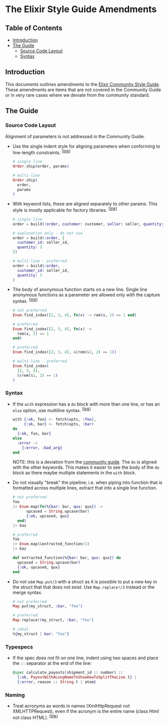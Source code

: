 # The Elixir Style Guide Amendments

## Table of Contents

* [Introduction](#introduction)
* [The Guide](#the-guide)
  * [Source Code Layout](#source-code-layout)
  * [Syntax](#syntax)  

## Introduction

This documents outlines amendments to the [Elixir Community Style Guide](https://github.com/christopheradams/elixir_style_guide).
These amendments are items that are not covered in the Community Guide or in very rare cases where we
deviate from the community standard.

## The Guide

### Source Code Layout

Alignment of parameters is not addressed in the Community Guide.

* <a name="align-parameters"></a>
  Use the single indent style for aligning parameters when
  conforming to line-length constraints.
  <sup>[[link](#align-parameters)]</sup>

  ```elixir  
  # single line
  Order.ship(order, params)

  # multi-line
  Order.ship(
    order,
    params
  )
  ```  

* <a name="align-keywords"></a>
  With keyword lists, these are aligned separately to other params. This style is mostly applicable for factory libraries.
  <sup>[[link](#align-keywords)]</sup>

  ```elixir
  # single line
  order = build(:order, customer: customer, seller: seller, quantity: 3)

  # explanation only - do not use  
  order = build(:order, [
    customer_id: seller_id,
    quantity: 3
  ])

  # multi-line - preferred  
  order = build(:order,
    customer_id: seller_id,
    quantity: 3
  )  
  ```

* <a name="align-anon-functions"></a>
  The body of anonymous function starts on a new line. Single
  line anonymous functions as a parameter are allowed only
  with the capture syntax.
  <sup>[[link](#align-anon-functions)]</sup>  

  ```elixir
  # not preferred
  Enum.find_index([2, 3, 4], fn(x) -> rem(x, 2) == 1 end)  

  # preferred
  Enum.find_index([2, 3, 4], fn(x) ->
    rem(x, 2) == 1
  end)

  # preferred
  Enum.find_index([2, 3, 4], &(rem(&1, 2) == 1))

  # multi-line - preferred
  Enum.find_index(
    [2, 3, 4],
    &(rem(&1, 2) == 1)
  )     
  ```  

### Syntax

* <a name="with-else"></a>
  If the `with` expression has a `do` block with more than one line, or has an
  `else` option, use multiline syntax.
  <sup>[[link](#with-else)]</sup>

  ```elixir
  with {:ok, foo} <- fetch(opts, :foo),
       {:ok, bar} <- fetch(opts, :bar)
  do
    {:ok, foo, bar}
  else
    :error ->
      {:error, :bad_arg}
  end
  ```

  NOTE: this is a deviation from the [community guide](https://github.com/christopheradams/elixir_style_guide#with-else
). The `do` is aligned with the other keywords. This makes it easier to see the body of the `do` block as there maybe multiple statements in the `with` block.

* <a name="pipeline"></a>
  Do not visually "break" the pipeline; i.e. when piping into function that is formatted across
  multiple lines, extract that into a single line function.

  ```elixir
  # not preferred
  foo
  |> Enum.map(fn(%{bar: bar, qux: qux}) ->
        upcased = String.upcase(bar)
        {:ok, upcased, qux}
    end)
  |> baz

  # preferred
  foo
  |> Enum.map(&extracted_function/1)
  |> baz

  def extracted_function(%{bar: bar, qux: qux}) do
    upcased = String.upcase(bar)
    {:ok, upcased, qux}
  end
  ```

* <a name="map-put-struct"></a>
  Do not use `Map.put/3` with a struct as it is possible to put a new key in the struct that
  that does not exist. Use `Map.replace!/3` instead or the merge syntax.

    ```elixir
  # not preferred
  Map.put(my_struct, :bar, "foo")

  # preferred
  Map.replace!(my_struct, :bar, "foo")

  # ideal
  %{my_struct | bar: "foo"}
  ```

### Typespecs

* If the spec does not fit on one line, indent using two spaces and place the `::` separator at the end of the line:

  ```elixir
  @spec calculate_payouts(shipment_id :: number) ::
    {:ok, PayoutWithALongNameToShowHowToSplitTheLine.t} |
    {:error, reason :: String.t | atom}
  ```

### Naming

* <a name="acronyms"></a>
    Treat acronyms as words in names (XmlHttpRequest not XMLHTTPRequest), even if the acronym is the entire name (class Html not class HTML).
    <sup>[[link](#acronyms)]</sup>

